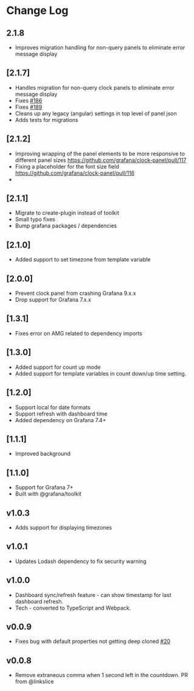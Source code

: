 # Change Log

## 2.1.8

- Improves migration handling for non-query panels to eliminate error message display

## [2.1.7]

- Handles migration for non-query clock panels to eliminate error message display
- Fixes [#186](https://github.com/grafana/clock-panel/issues/186)
- Fixes [#189](https://github.com/grafana/clock-panel/issues/189)
- Cleans up any legacy (angular) settings in top level of panel json
- Adds tests for migrations

## [2.1.2]
- Improving wrapping of the panel elements to be more responsive to different panel sizes https://github.com/grafana/clock-panel/pull/117
- Fixing a placeholder for the font size field https://github.com/grafana/clock-panel/pull/116
- 
## [2.1.1]
- Migrate to create-plugin instead of toolkit
- Small typo fixes
- Bump grafana packages / dependencies

## [2.1.0]
- Added support to set timezone from template variable

## [2.0.0]
- Prevent clock panel from crashing Grafana 9.x.x
- Drop support for Grafana 7.x.x

## [1.3.1]

- Fixes error on AMG related to dependency imports

## [1.3.0]

- Added support for count up mode
- Added support for template variables in count down/up time setting.

## [1.2.0]

- Support local for date formats
- Support refresh with dashboard time
- Added dependency on Grafana 7.4+

## [1.1.1]

- Improved background

## [1.1.0]

- Support for Grafana 7+
- Built with @grafana/toolkit

## v1.0.3

- Adds support for displaying timezones

## v1.0.1

- Updates Lodash dependency to fix security warning

## v1.0.0

- Dashboard sync/refresh feature - can show timestamp for last dashboard refresh.
- Tech - converted to TypeScript and Webpack.

## v0.0.9

- Fixes bug with default properties not getting deep cloned [#20](https://github.com/grafana/clock-panel/issues/20)

## v0.0.8

- Remove extraneous comma when 1 second left in the countdown. PR from @linkslice
